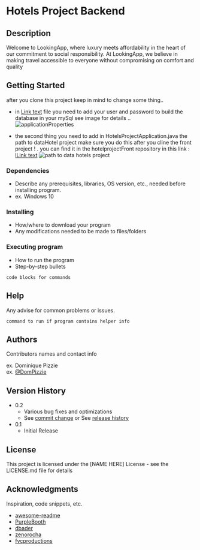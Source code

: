 # Hotels Project Backend


## Description

Welcome to LookingApp, where luxury meets affordability in the heart
          of our commitment to social responsibility. At LookingApp, we believe
          in making travel accessible to everyone without compromising on
          comfort and quality

## Getting Started

after you clone this project keep in mind to change some thing..

* in [Link text]([https://website-name.com](https://github.com/niv881/hotelsProject/blob/master/src/main/resources/application.properties))  file you need to add your user and password to build the database in your mySql see image for details ..   
  ![applicationProperties](https://github.com/niv881/hotelsProject/assets/111022872/e581f164-92c7-4993-a002-97fdb71e33cb)

* the second thing you need to add in HotelsProjectApplication.java the path to dataHotel project make sure you do this after you cline the front project ! .
   you can find it in the hotelprojectFront repository in this link : [lLink text](https://github.com/niv881/hotelprojectfront/tree/main/data%20hotels%20project)
![path to data hotels project](https://github.com/niv881/hotelsProject/assets/111022872/72920326-4104-4fd0-ac31-0e77eb1b7ae8)

### Dependencies

* Describe any prerequisites, libraries, OS version, etc., needed before installing program.
* ex. Windows 10

### Installing

* How/where to download your program
* Any modifications needed to be made to files/folders

### Executing program

* How to run the program
* Step-by-step bullets
```
code blocks for commands
```

## Help

Any advise for common problems or issues.
```
command to run if program contains helper info
```

## Authors

Contributors names and contact info

ex. Dominique Pizzie  
ex. [@DomPizzie](https://twitter.com/dompizzie)

## Version History

* 0.2
    * Various bug fixes and optimizations
    * See [commit change]() or See [release history]()
* 0.1
    * Initial Release

## License

This project is licensed under the [NAME HERE] License - see the LICENSE.md file for details

## Acknowledgments

Inspiration, code snippets, etc.
* [awesome-readme](https://github.com/matiassingers/awesome-readme)
* [PurpleBooth](https://gist.github.com/PurpleBooth/109311bb0361f32d87a2)
* [dbader](https://github.com/dbader/readme-template)
* [zenorocha](https://gist.github.com/zenorocha/4526327)
* [fvcproductions](https://gist.github.com/fvcproductions/1bfc2d4aecb01a834b46)
